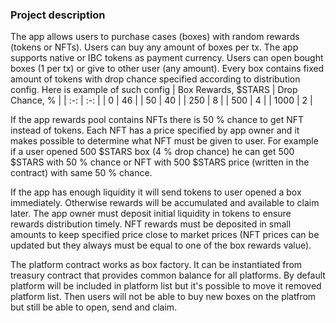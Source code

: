 ### Project description

The app allows users to purchase cases (boxes) with random rewards (tokens or NFTs). Users can buy any amount of boxes per tx. The app supports native or IBC tokens as payment currency. Users can open bought boxes (1 per tx) or give to other user (any amount). Every box contains fixed amount of tokens with drop chance specified according to distribution config. Here is example of such config
| Box Rewards, $STARS | Drop Chance, % |
| :-: | :-: |
| 0 | 46 |
| 50 | 40 |
| 250 | 8 |
| 500 | 4 |
| 1000 | 2 |

If the app rewards pool contains NFTs there is 50 % chance to get NFT instead of tokens. Each NFT has a price specified by app owner and it makes possible to determine what NFT must be given to user. For example if a user opened 500 $STARS box (4 % drop chance) he can get 500 $STARS with 50 % chance or NFT with 500 $STARS price (written in the contract) with same 50 % chance.

If the app has enough liquidity it will send tokens to user opened a box immediately. Otherwise rewards will be accumulated and available to claim later. The app owner must deposit initial liquidity in tokens to ensure rewards distribution timely. NFT rewards must be deposited in small amounts to keep specified price close to market prices (NFT prices can be updated but they always must be equal to one of the box rewards value).

The platform contract works as box factory. It can be instantiated from treasury contract that provides common balance for all platforms. By default platform will be included in platform list but it's possible to move it removed platform list. Then users will not be able to buy new boxes on the platfrom but still be able to open, send and claim.
